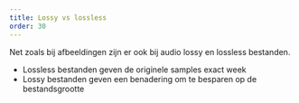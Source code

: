 ```yaml
---
title: Lossy vs lossless
order: 30
---
```


Net zoals bij afbeeldingen zijn er ook bij audio lossy en lossless bestanden.

 - Lossless bestanden geven de originele samples exact week
 - Lossy bestanden geven een benadering om te besparen op de bestandsgrootte

